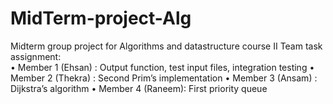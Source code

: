# MidTerm-project-Alg
Midterm group project for Algorithms and datastructure course II
Team task assignment:  
• Member 1 (Ehsan) : Output function, test input files, integration testing 
• Member 2 (Thekra) : Second Prim’s implementation
• Member 3 (Ansam) : Dijkstra’s algorithm
• Member 4 (Raneem): First priority queue
